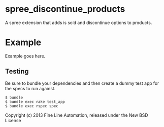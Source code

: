 spree_discontinue_products
==========================

A spree extension that adds is sold and discontinue options to products.


Example
=======

Example goes here.

Testing
-------

Be sure to bundle your dependencies and then create a dummy test app for the specs to run against.

    $ bundle
    $ bundle exec rake test_app
    $ bundle exec rspec spec

Copyright (c) 2013 Fine Line Automation, released under the New BSD License
